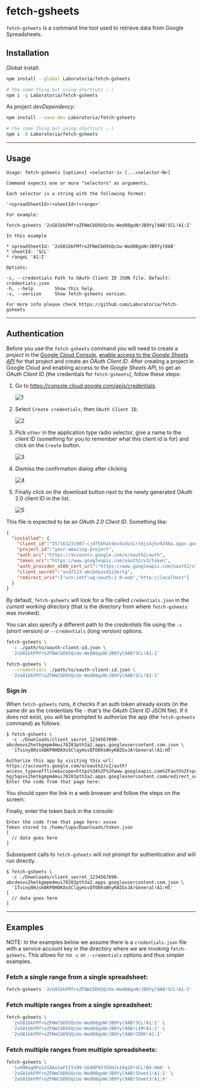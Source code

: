 # fetch-gsheets

`fetch-gsheets` is a command line tool used to retrieve data from Google
Spreadsheets.

## Installation

Global install:

```sh
npm install --global Laboratoria/fetch-gsheets

# the same thing but using shortcuts ;-)
npm i -g Laboratoria/fetch-gsheets
```

As project _devDependency_:

```sh
npm install --save-dev Laboratoria/fetch-gsheets

# the same thing but using shortcuts ;-)
npm i -D Laboratoria/fetch-gsheets
```

***

## Usage

```
Usage: fetch-gsheets [options] <selector-1> [...<selector-N>]

Command expects one or more "selectors" as arguments.

Each selector is a string with the following format:

'<spreadSheetId>!<sheetId>!<range>'

For example:

fetch-gsheets '2vG81bkFMfroZFNmCbD9SQcUo-Wed08goNrJB9Yyl9AB!SCL!A1:I'

In this example

* spreadSheetId: '2vG81bkFMfroZFNmCbD9SQcUo-Wed08goNrJB9Yyl9AB'
* sheetId: 'SCL'
* rangeL 'A1:I'

Options:

-c, --credentials Path to OAuth Client ID JSON file. Default: credentials.json
-h, --help        Show this help.
-v, --version     Show fetch-gsheets version.

For more info please check https://github.com/Laboratoria/fetch-gsheets
```

***

## Authentication

Before you use the `fetch-gsheets` command you will need to create a _project_
in the [Google Cloud Console](https://console.cloud.google.com/),
[enable access to the _Google Sheets API_](https://cloud.google.com/apis/docs/enable-disable-apis)
for that project and create an _OAuth Client ID_. After creating a project in
Google Cloud and enabling access to the _Google Sheets API_, to get an
_OAuth Client ID_ (the credentials for `fetch-gsheets`), follow these steps:

1. Go to https://console.cloud.google.com/apis/credentials.

   ![1](https://user-images.githubusercontent.com/110297/54376357-e1bb7e80-4650-11e9-8282-26dc104bf9c1.png)

2. Select `Create credentials`, then `OAuth Client ID`.

   ![2](https://user-images.githubusercontent.com/110297/54376358-e1bb7e80-4650-11e9-9f09-436c3d9b9a15.png)

3. Pick `other` in the application type radio selector, give a name to the
   client ID (something for you to remember what this client id is for) and
   click on the `Create` button.

   ![3](https://user-images.githubusercontent.com/110297/54376359-e2541500-4650-11e9-9bf0-48027296b4a9.png)

4. Dismiss the confirmation dialog after clicking

   ![4](https://user-images.githubusercontent.com/110297/54376360-e2541500-4650-11e9-8721-6e850cac552c.png)

5. Finally click on the download button next to the newly generated OAuth 2.0
   client ID in the list.

   ![5](https://user-images.githubusercontent.com/110297/54376361-e2541500-4650-11e9-8fb9-466346e57336.png)

This file is expected to be an _OAuth 2.0 Client ID_. Something like:

```json
{
  "installed": {
    "client_id":"557161231987-cjdfhbhatdov4idv3irt6js4jkv9248a.apps.googleusercontent.com",
    "project_id":"your-amazing-project",
    "auth_uri":"https://accounts.google.com/o/oauth2/auth",
    "token_uri":"https://www.googleapis.com/oauth2/v3/token",
    "auth_provider_x509_cert_url":"https://www.googleapis.com/oauth2/v1/certs",
    "client_secret":"asd7123-abcbdyasd123ertg",
    "redirect_uris":["urn:ietf:wg:oauth:2.0:oob","http://localhost"]
  }
}
```

By default, `fetch-gsheets` will look for a file called `credentials.json` in
the _current working directory_ (that is the directory from where
`fetch-gsheets` was invoked).

You can also specify a different path to the _credentials_ file using the `-c`
(short version) or `--credentials` (long version) options.

```sh
fetch-gsheets \
  -c ./path/to/oauth-client-id.json \
  '2vG81bkFMfroZFNmCbD9SQcUo-Wed08goNrJB9Yyl9AB!SCL!A1:I'
```

```sh
fetch-gsheets \
  --credentials ./path/to/oauth-client-id.json \
  '2vG81bkFMfroZFNmCbD9SQcUo-Wed08goNrJB9Yyl9AB!SCL!A1:I'
```

### Sign in

When `fetch-gsheets` runs, it checks if an auth token already exists (in the same
dir as the credentials file - that's the _OAuth Client ID_ JSON file). If it
does not exist, you will be prompted to authorize the app (the `fetch-gsheets`
command) as follows:

```
$ fetch-gsheets \
  -c ./Downloads/client_secret_1234567890-abcdeovs2hetkgmpm4mui70283pth3a2.apps.googleusercontent.com.json \
  '1Tviny8HzskBKP0HDKXoSClqyHsvQTO0XsWnyKWZGvJA!General!A1:H5'

Authorize this app by visiting this url: https://accounts.google.com/o/oauth2/v2/auth?access_type=offline&scope=https%3A%2F%2Fwww.googleapis.com%2Fauth%2Fspreadsheets.readonly&response_type=code&client_id=897165371071-hgj5qovs2hetkgmpm4mui70283pth3a2.apps.googleusercontent.com&redirect_uri=urn%3Aietf%3Awg%3Aoauth%3A2.0%3Aoob
Enter the code from that page here:
```

You should open the link in a web browser and follow the steps on the screen:

Finally, enter the token back in the console:

```
Enter the code from that page here: xxxxx
Token stored to /home/lupo/Downloads/token.json
[
  // data goes here
]
```

Subsequent calls to `fetch-gsheets` will not prompt for authentication and will
run directly.

```
$ fetch-gsheets \
  -c ./Downloads/client_secret_1234567890-abcdeovs2hetkgmpm4mui70283pth3a2.apps.googleusercontent.com.json \
  '1Tviny8HzskBKP0HDKXoSClqyHsvQTO0XsWnyKWZGvJA!General!A1:H5'
[
  // data goes here
]
```

***

## Examples

NOTE: In the examples below we assume there is a `credentials.json` file with a
service account key in the directory where we are invoking `fetch-gsheets`. This
allows for no `-c` or `--credentials` options and thus simpler examples.

### Fetch a single range from a single spreadsheet:

```sh
fetch-gsheets '2vG81bkFMfroZFNmCbD9SQcUo-Wed08goNrJB9Yyl9AB!SCL!A1:I'
```

### Fetch multiple ranges from a single spreadsheet:

```sh
fetch-gsheets \
  '2vG81bkFMfroZFNmCbD9SQcUo-Wed08goNrJB9Yyl9AB!SCL!A1:I' \
  '2vG81bkFMfroZFNmCbD9SQcUo-Wed08goNrJB9Yyl9AB!LIM!A1:I' \
  '2vG81bkFMfroZFNmCbD9SQcUo-Wed08goNrJB9Yyl9AB!CDMX!A1:I'
```

### Fetch multiple ranges from multiple spreadsheets:

```sh
fetch-gsheets \
  '1xH90agOPuieIAAxSaP1IYx99-G64OP937GhHJs19q2O!SCL!B4:H60' \
  '2vG81bkFMfroZFNmCbD9SQcUo-Wed08goNrJB9Yyl9AB!Sheet1!A1:I' \
  '2vG81bkFMfroZFNmCbD9SQcUo-Wed08goNrJB9Yyl9AB!Sheet3!A1:X'
```

